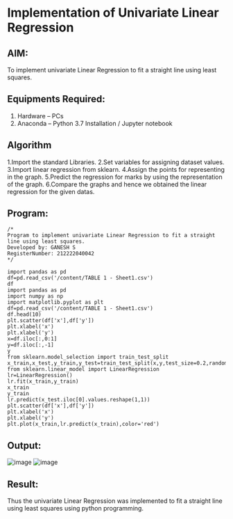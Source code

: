 # Implementation of Univariate Linear Regression
## AIM:
To implement univariate Linear Regression to fit a straight line using least squares.

## Equipments Required:
1. Hardware – PCs
2. Anaconda – Python 3.7 Installation / Jupyter notebook

## Algorithm
1.Import the standard Libraries. 
2.Set variables for assigning dataset values.
3.Import linear regression from sklearn. 
4.Assign the points for representing in the graph. 
5.Predict the regression for marks by using the representation of the graph. 
6.Compare the graphs and hence we obtained the linear regression for the given datas.
## Program:
```
/*
Program to implement univariate Linear Regression to fit a straight line using least squares.
Developed by: GANESH S
RegisterNumber: 212222040042
*/

import pandas as pd
df=pd.read_csv('/content/TABLE 1 - Sheet1.csv')
df
import pandas as pd
import numpy as np
import matplotlib.pyplot as plt
df=pd.read_csv('/content/TABLE 1 - Sheet1.csv')
df.head(10)
plt.scatter(df['x'],df['y'])
plt.xlabel('x')
plt.xlabel('y')
x=df.iloc[:,0:1]
y=df.iloc[:,-1]
y
from sklearn.model_selection import train_test_split
x_train,x_test,y_train,y_test=train_test_split(x,y,test_size=0.2,random_state=0)
from sklearn.linear_model import LinearRegression
lr=LinearRegression()
lr.fit(x_train,y_train)
x_train
y_train
lr.predict(x_test.iloc[0].values.reshape(1,1))
plt.scatter(df['x'],df['y'])
plt.xlabel('x')
plt.xlabel('y')
plt.plot(x_train,lr.predict(x_train),color='red')
```

## Output:
![image](https://github.com/ganeshshanmugavel27/Find-the-best-fit-line-using-Least-Squares-Method/assets/122046208/24ca6c21-e9fc-4e5b-8a82-7c03c924e953)
![image](https://github.com/ganeshshanmugavel27/Find-the-best-fit-line-using-Least-Squares-Method/assets/122046208/4667effc-1141-4abf-8562-601568826e5e)




## Result:
Thus the univariate Linear Regression was implemented to fit a straight line using least squares using python programming.
